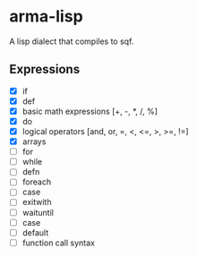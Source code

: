 # arma-lisp

A lisp dialect that compiles to sqf.

## Expressions
- [x] if 
- [x] def
- [x] basic math expressions [+, -, *, /, %]
- [x] do 
- [x] logical operators [and, or, =, <, <=, >, >=, !=]
- [x] arrays
- [ ] for
- [ ] while
- [ ] defn
- [ ] foreach
- [ ] case
- [ ] exitwith
- [ ] waituntil
- [ ] case
- [ ] default
- [ ] function call syntax
